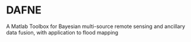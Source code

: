# DAFNE
A Matlab Toolbox for Bayesian multi-source remote sensing and ancillary data fusion, with application to flood mapping
